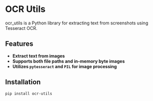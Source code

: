 # OCR Utils

ocr_utils is a Python library for extracting text from screenshots using Tesseract OCR.

## Features
- **Extract text from images**
- **Supports both file paths and in-memory byte images**
- **Utilizes `pytesseract` and `PIL` for image processing**

## Installation
```sh
pip install ocr-utils
